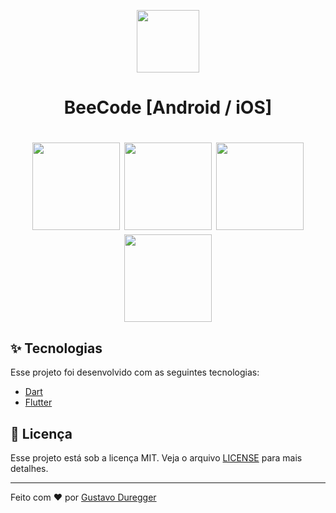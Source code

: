 <p align="center">
  <img src="https://dejpknyizje2n.cloudfront.net/marketplace/products/flying-honey-bee-icon-1561735545.9008334.png" width="100px">
 </p>
      <h1 align="center">BeeCode [Android / iOS]<h1>

<p align = "center">
  <img src="https://github.com/GustavoDuregger/BeeCode/blob/master/img/Screenshot_1587284816.png" width="140px">
  <img src="https://github.com/GustavoDuregger/BeeCode/blob/master/img/Screenshot_1587284821.png" width="140px">
  <img src="https://github.com/GustavoDuregger/BeeCode/blob/master/img/Screenshot_1587284840.png" width="140px">
  <img src="https://github.com/GustavoDuregger/BeeCode/blob/master/img/Screenshot_1587284824.png" width="140px">
</p>

## :sparkles: Tecnologias

Esse projeto foi desenvolvido com as seguintes tecnologias:

- [Dart](https://dart.dev/)
- [Flutter](https://flutter.dev/)

## :memo: Licença

Esse projeto está sob a licença MIT. Veja o arquivo [LICENSE](LICENSE.md) para mais detalhes.

---

Feito com ♥ por [Gustavo Duregger](https://gduregger.com)
